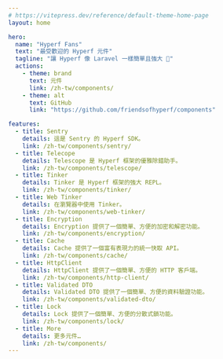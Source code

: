 ```yaml
---
# https://vitepress.dev/reference/default-theme-home-page
layout: home

hero:
  name: "Hyperf Fans"
  text: "最受歡迎的 Hyperf 元件"
  tagline: "讓 Hyperf 像 Laravel 一樣簡單且強大 🚀"
  actions:
    - theme: brand
      text: 元件
      link: /zh-tw/components/
    - theme: alt
      text: GitHub
      link: "https://github.com/friendsofhyperf/components"

features:
  - title: Sentry
    details: 這是 Sentry 的 Hyperf SDK。
    link: /zh-tw/components/sentry/
  - title: Telecope
    details: Telescope 是 Hyperf 框架的優雅除錯助手。
    link: /zh-tw/components/telescope/
  - title: Tinker
    details: Tinker 是 Hyperf 框架的強大 REPL。
    link: /zh-tw/components/tinker/
  - title: Web Tinker
    details: 在瀏覽器中使用 Tinker。
    link: /zh-tw/components/web-tinker/
  - title: Encryption
    details: Encryption 提供了一個簡單、方便的加密和解密功能。
    link: /zh-tw/components/encryption/
  - title: Cache
    details: Cache 提供了一個富有表現力的統一快取 API。
    link: /zh-tw/components/cache/
  - title: HttpClient
    details: HttpClient 提供了一個簡單、方便的 HTTP 客戶端。
    link: /zh-tw/components/http-client/
  - title: Validated DTO
    details: Validated DTO 提供了一個簡單、方便的資料驗證功能。
    link: /zh-tw/components/validated-dto/
  - title: Lock
    details: Lock 提供了一個簡單、方便的分散式鎖功能。
    link: /zh-tw/components/lock/
  - title: More
    details: 更多元件…
    link: /zh-tw/components/
---
```


